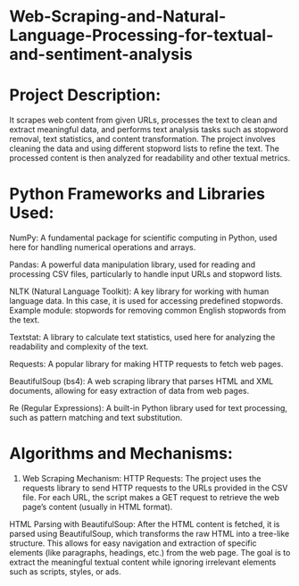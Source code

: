 # Web-Scraping-and-Natural-Language-Processing-for-textual-and-sentiment-analysis

# Project Description: 
It scrapes web content from given URLs, processes the text to clean and extract meaningful data, and performs text analysis tasks such as stopword removal, text statistics, and content transformation. The project involves cleaning the data and using different stopword lists to refine the text. The processed content is then analyzed for readability and other textual metrics.

# Python Frameworks and Libraries Used:
NumPy: A fundamental package for scientific computing in Python, used here for handling numerical operations and arrays.

Pandas: A powerful data manipulation library, used for reading and processing CSV files, particularly to handle input URLs and stopword lists.

NLTK (Natural Language Toolkit): A key library for working with human language data. In this case, it is used for accessing predefined stopwords. Example module: stopwords for removing common English stopwords from the text.

Textstat: A library to calculate text statistics, used here for analyzing the readability and complexity of the text.

Requests: A popular library for making HTTP requests to fetch web pages.

BeautifulSoup (bs4): A web scraping library that parses HTML and XML documents, allowing for easy extraction of data from web pages.

Re (Regular Expressions): A built-in Python library used for text processing, such as pattern matching and text substitution.

# Algorithms and Mechanisms:

1. Web Scraping Mechanism:
HTTP Requests: The project uses the requests library to send HTTP requests to the URLs provided in the CSV file. For each URL, the script makes a GET request to retrieve the web page’s content (usually in HTML format).

HTML Parsing with BeautifulSoup: After the HTML content is fetched, it is parsed using BeautifulSoup, which transforms the raw HTML into a tree-like structure. This allows for easy navigation and extraction of specific elements (like paragraphs, headings, etc.) from the web page. The goal is to extract the meaningful textual content while ignoring irrelevant elements such as scripts, styles, or ads.
